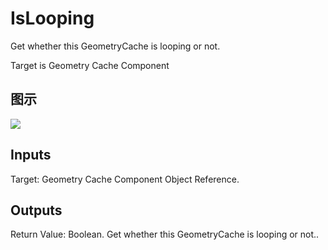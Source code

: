# IsLooping

Get whether this GeometryCache is looping or not.

Target is Geometry Cache Component

## 图示

![]($-20221218-18240454.png)

## Inputs

Target: Geometry Cache Component Object Reference.  

## Outputs

Return Value: Boolean. Get whether this GeometryCache is looping or not..

